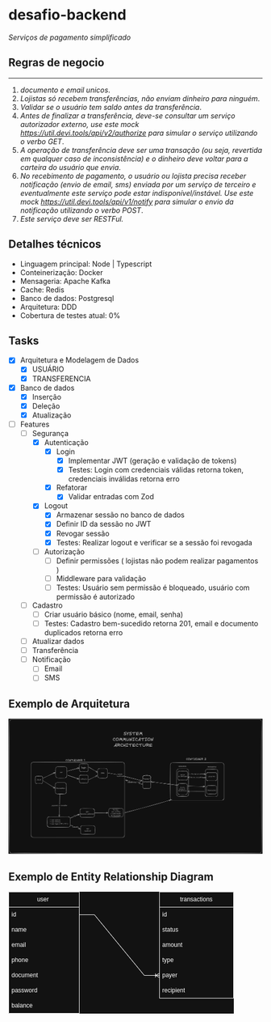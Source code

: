 # desafio-backend

_Serviços de pagamento simplificado_

## Regras de negocio

---

1. _documento e email unicos_.
2. _Lojistas só recebem transferências, não enviam dinheiro para ninguém_.
3. _Validar se o usuário tem saldo antes da transferência_.
4. _Antes de finalizar a transferência, deve-se consultar um serviço autorizador externo, use este
   mock https://util.devi.tools/api/v2/authorize para simular o serviço utilizando o verbo GET_.
5. _A operação de transferência deve ser uma transação (ou seja, revertida em qualquer caso de inconsistência) e o
   dinheiro deve voltar para a carteira do usuário que envia_.
6. _No recebimento de pagamento, o usuário ou lojista precisa receber notificação (envio de email, sms) enviada por um
   serviço de terceiro e eventualmente este serviço pode estar indisponível/instável. Use este
   mock https://util.devi.tools/api/v1/notify para simular o envio da notificação utilizando o verbo POST_.
7. _Este serviço deve ser RESTFul._

## Detalhes técnicos

- Linguagem principal: Node | Typescript
- Conteinerização: Docker
- Mensageria: Apache Kafka
- Cache: Redis
- Banco de dados: Postgresql
- Arquitetura: DDD
- Cobertura de testes atual: 0%

## Tasks

- [X] Arquitetura e Modelagem de Dados
    - [X] USUÁRIO
    - [x] TRANSFERENCIA
- [X] Banco de dados
    - [x] Inserção
    - [X] Deleção
    - [X] Atualização
- [ ] Features
    - [ ] Segurança
        - [X] Autenticação
            - [X] Login
                - [X] Implementar JWT (geração e validação de tokens)
                - [X] Testes: Login com credenciais válidas retorna token, credenciais inválidas retorna erro
            - [X] Refatorar
                - [X] Validar entradas com Zod
        - [X] Logout
            - [X] Armazenar sessão no banco de dados
            - [X] Definir ID da sessão no JWT
            - [X] Revogar sessão
            - [X] Testes: Realizar logout e verificar se a sessão foi revogada
        - [ ] Autorização
            - [ ] Definir permissões ( lojistas não podem realizar pagamentos )
            - [ ] Middleware para validação
            - [ ] Testes: Usuário sem permissão é bloqueado, usuário com permissão é autorizado
    - [ ] Cadastro
        - [ ] Criar usuário básico (nome, email, senha)
        - [ ] Testes: Cadastro bem-sucedido retorna 201, email e documento duplicados retorna erro
    - [ ] Atualizar dados
    - [ ] Transferência
    - [ ] Notificação
        - [ ] Email
        - [ ] SMS

## Exemplo de Arquitetura

![](https://github.com/c1r5/desafio-backend/blob/main/images/backend-challenge-arquitetura-inicial.png?raw=true)

## Exemplo de Entity Relationship Diagram

![](https://github.com/c1r5/desafio-backend/blob/main/images/backend-challenge-ERD.png?raw=true)